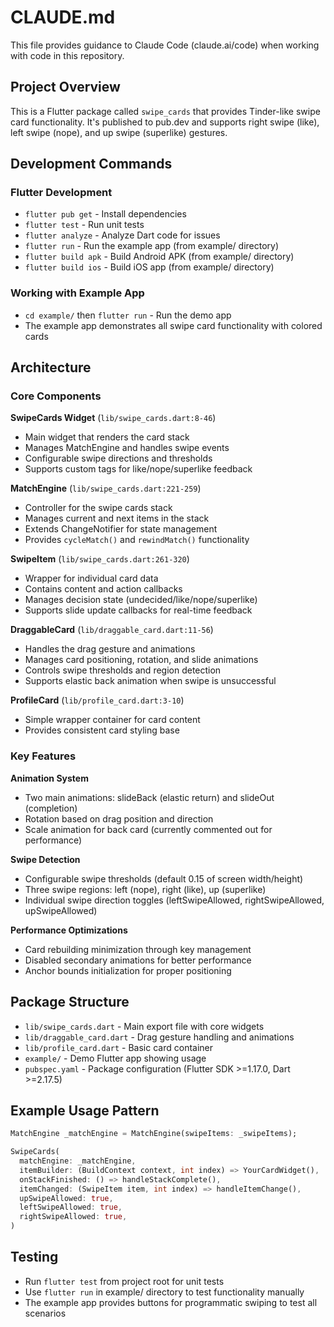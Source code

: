 # CLAUDE.md

This file provides guidance to Claude Code (claude.ai/code) when working with code in this repository.

## Project Overview

This is a Flutter package called `swipe_cards` that provides Tinder-like swipe card functionality. It's published to pub.dev and supports right swipe (like), left swipe (nope), and up swipe (superlike) gestures.

## Development Commands

### Flutter Development
- `flutter pub get` - Install dependencies
- `flutter test` - Run unit tests 
- `flutter analyze` - Analyze Dart code for issues
- `flutter run` - Run the example app (from example/ directory)
- `flutter build apk` - Build Android APK (from example/ directory)
- `flutter build ios` - Build iOS app (from example/ directory)

### Working with Example App
- `cd example/` then `flutter run` - Run the demo app
- The example app demonstrates all swipe card functionality with colored cards

## Architecture

### Core Components

**SwipeCards Widget** (`lib/swipe_cards.dart:8-46`)
- Main widget that renders the card stack
- Manages MatchEngine and handles swipe events
- Configurable swipe directions and thresholds
- Supports custom tags for like/nope/superlike feedback

**MatchEngine** (`lib/swipe_cards.dart:221-259`)
- Controller for the swipe cards stack
- Manages current and next items in the stack
- Extends ChangeNotifier for state management
- Provides `cycleMatch()` and `rewindMatch()` functionality

**SwipeItem** (`lib/swipe_cards.dart:261-320`)
- Wrapper for individual card data
- Contains content and action callbacks
- Manages decision state (undecided/like/nope/superlike)
- Supports slide update callbacks for real-time feedback

**DraggableCard** (`lib/draggable_card.dart:11-56`)
- Handles the drag gesture and animations
- Manages card positioning, rotation, and slide animations
- Controls swipe thresholds and region detection
- Supports elastic back animation when swipe is unsuccessful

**ProfileCard** (`lib/profile_card.dart:3-10`)
- Simple wrapper container for card content
- Provides consistent card styling base

### Key Features

**Animation System**
- Two main animations: slideBack (elastic return) and slideOut (completion)
- Rotation based on drag position and direction
- Scale animation for back card (currently commented out for performance)

**Swipe Detection**
- Configurable swipe thresholds (default 0.15 of screen width/height)
- Three swipe regions: left (nope), right (like), up (superlike)
- Individual swipe direction toggles (leftSwipeAllowed, rightSwipeAllowed, upSwipeAllowed)

**Performance Optimizations**
- Card rebuilding minimization through key management
- Disabled secondary animations for better performance
- Anchor bounds initialization for proper positioning

## Package Structure

- `lib/swipe_cards.dart` - Main export file with core widgets
- `lib/draggable_card.dart` - Drag gesture handling and animations
- `lib/profile_card.dart` - Basic card container
- `example/` - Demo Flutter app showing usage
- `pubspec.yaml` - Package configuration (Flutter SDK >=1.17.0, Dart >=2.17.5)

## Example Usage Pattern

```dart
MatchEngine _matchEngine = MatchEngine(swipeItems: _swipeItems);

SwipeCards(
  matchEngine: _matchEngine,
  itemBuilder: (BuildContext context, int index) => YourCardWidget(),
  onStackFinished: () => handleStackComplete(),
  itemChanged: (SwipeItem item, int index) => handleItemChange(),
  upSwipeAllowed: true,
  leftSwipeAllowed: true,
  rightSwipeAllowed: true,
)
```

## Testing

- Run `flutter test` from project root for unit tests
- Use `flutter run` in example/ directory to test functionality manually
- The example app provides buttons for programmatic swiping to test all scenarios